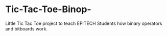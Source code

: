 # Tic-Tac-Toe-Binop-
Little Tic Tac Toe project to teach EPITECH Students how binary operators and bitboards work.
